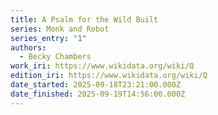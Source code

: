 ```yaml
---
title: A Psalm for the Wild Built
series: Monk and Robot
series_entry: "1"
authors:
  - Becky Chambers
work_iri: https://www.wikidata.org/wiki/Q
edition_iri: https://www.wikidata.org/wiki/Q
date_started: 2025-09-18T23:21:00.000Z
date_finished: 2025-09-19T14:56:00.000Z
---
```

